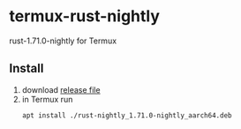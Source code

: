 # termux-rust-nightly
rust-1.71.0-nightly for Termux

## Install
1. download [release file](https://github.com/mumumusuc/termux-rust-nightly/releases/tag/1.71.0-nightly)
2. in Termux run
    ``` bash
    apt install ./rust-nightly_1.71.0-nightly_aarch64.deb
    ```
